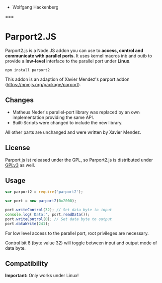 


 - Wolfgang Hackenberg

===

# Parport2.JS

Parport2.js is a Node.JS addon you can use to **access,
control and communicate with parallel ports**.
It uses kernel macros inb and outb to
provide a **low-level** interface to the parallel port under **Linux**.

    npm install parport2

This addon is an adaption of Xavier Mendez's parport addon
(https://npmjs.org/package/parport).

## Changes

 * Matheus Neder's parallel-port library was replaced by an own implementation providing the same API.
 * Built-Scripts were changed to include the new library.

All other parts are unchanged and were written by Xavier Mendez.

## License

Parport.js ist released under the GPL, so Parport2.js is distributed under [GPLv3](http://www.gnu.org/licenses) as well.

## Usage

```javascript
var parport2 = require('parport2');

var port = new parport2(0x2000);

port.writeControl(32); // Set data byte to input
console.log('Data:', port.readData());
port.writeControl(0); // Set data byte to output
port.dataWrite(241);
```

For low level access to the parallel port, root privileges are necessary.

Control bit 8 (byte value 32) will toggle between input and output mode of data byte.

## Compatibility

**Important:** Only works under Linux!

